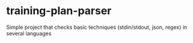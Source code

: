# training-plan-parser
Simple project that checks basic techniques (stdin/stdout, json, regex) in several languages

